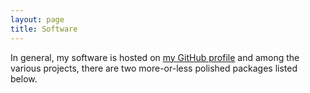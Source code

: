 ```yaml
---
layout: page 
title: Software 
---
```

<body class="sph1">
<p>In general, my software is hosted on <a href="https://github.com/wevbarker/PSALTer">my GitHub profile</a> and among the various projects, there are two more-or-less polished packages listed below.</p>
    <div w3-include-html="/software/PSALTer.html"></div>
    <div w3-include-html="/software/HiGGS.html"></div>
</body>
<script type="text/javascript"
  src="http://cdn.mathjax.org/mathjax/latest/MathJax.js?config=TeX-AMS-MML_HTMLorMML">
</script>
<script src="includeHTML.js"></script>
